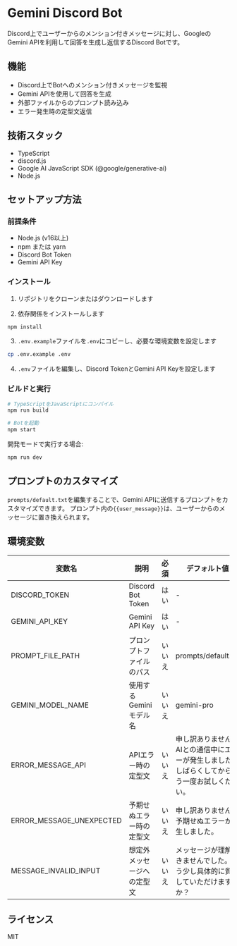# Gemini Discord Bot

Discord上でユーザーからのメンション付きメッセージに対し、GoogleのGemini APIを利用して回答を生成し返信するDiscord Botです。

## 機能

- Discord上でBotへのメンション付きメッセージを監視
- Gemini APIを使用して回答を生成
- 外部ファイルからのプロンプト読み込み
- エラー発生時の定型文返信

## 技術スタック

- TypeScript
- discord.js
- Google AI JavaScript SDK (@google/generative-ai)
- Node.js

## セットアップ方法

### 前提条件

- Node.js (v16以上)
- npm または yarn
- Discord Bot Token
- Gemini API Key

### インストール

1. リポジトリをクローンまたはダウンロードします

2. 依存関係をインストールします
```bash
npm install
```

3. `.env.example`ファイルを`.env`にコピーし、必要な環境変数を設定します
```bash
cp .env.example .env
```

4. `.env`ファイルを編集し、Discord TokenとGemini API Keyを設定します

### ビルドと実行

```bash
# TypeScriptをJavaScriptにコンパイル
npm run build

# Botを起動
npm start
```

開発モードで実行する場合:
```bash
npm run dev
```

## プロンプトのカスタマイズ

`prompts/default.txt`を編集することで、Gemini APIに送信するプロンプトをカスタマイズできます。
プロンプト内の`{{user_message}}`は、ユーザーからのメッセージに置き換えられます。

## 環境変数

| 変数名 | 説明 | 必須 | デフォルト値 |
|--------|------|------|------------|
| DISCORD_TOKEN | Discord Bot Token | はい | - |
| GEMINI_API_KEY | Gemini API Key | はい | - |
| PROMPT_FILE_PATH | プロンプトファイルのパス | いいえ | prompts/default.txt |
| GEMINI_MODEL_NAME | 使用するGeminiモデル名 | いいえ | gemini-pro |
| ERROR_MESSAGE_API | APIエラー時の定型文 | いいえ | 申し訳ありません、AIとの通信中にエラーが発生しました。しばらくしてからもう一度お試しください。 |
| ERROR_MESSAGE_UNEXPECTED | 予期せぬエラー時の定型文 | いいえ | 申し訳ありません、予期せぬエラーが発生しました。 |
| MESSAGE_INVALID_INPUT | 想定外メッセージへの定型文 | いいえ | メッセージが理解できませんでした。もう少し具体的に質問していただけますか？ |

## ライセンス

MIT
